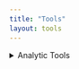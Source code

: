 ```yaml
---
title: "Tools"
layout: tools
---
```

<details>
  <summary>Analytic Tools </summary>
  
  ### ProAE

  <img width="200" alt="ProAE" src="/assets/images/ProAE_no_background.png">
  
  A collection of tools to facilitate standardized analysis and graphical procedures when using PRO-CTCAE (available in SAS and R programming languages). Scoring applications, statistical tables, graphical approaches, summary measure applications, and missing data analysis approaches are available.
  
  [CRAN doucmentation](https://CRAN.R-project.org/package=ProAE)
  [SAS macros](https://github.com/DueckLab/ProAE-SAS)

  </details>
   





  
